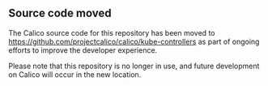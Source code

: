## Source code moved

The Calico source code for this repository has been moved to https://github.com/projectcalico/calico/kube-controllers as part of ongoing efforts to improve
the developer experience. 

Please note that this repository is no longer in use, and future development on Calico will occur in the new location.
